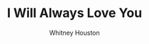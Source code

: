 ---
layout: post
title: I Will Always Love You
author: Whitney Houston
language: "Français"
image:
  artist: whitney-houston.png
---